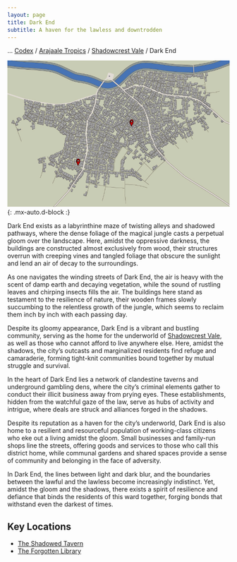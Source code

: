 ```yaml
---
layout: page
title: Dark End
subtitle: A haven for the lawless and downtrodden
---
```

<span class="breadcrumbs" markdown="1">... [Codex](/codex) / [Arajaale Tropics](/codex/regions/arajaale-tropics) / [Shadowcrest Vale](/codex/regions/shadowcrest-vale) / Dark End</span>

![Dark End](/assets/img/regions/dark-end.jpg){: .mx-auto.d-block :}

Dark End exists as a labyrinthine maze of twisting alleys and shadowed pathways, where the dense foliage of the magical jungle casts a perpetual gloom over the landscape. Here, amidst the oppressive darkness, the buildings are constructed almost exclusively from wood, their structures overrun with creeping vines and tangled foliage that obscure the sunlight and lend an air of decay to the surroundings.

As one navigates the winding streets of Dark End, the air is heavy with the scent of damp earth and decaying vegetation, while the sound of rustling leaves and chirping insects fills the air. The buildings here stand as testament to the resilience of nature, their wooden frames slowly succumbing to the relentless growth of the jungle, which seems to reclaim them inch by inch with each passing day.

Despite its gloomy appearance, Dark End is a vibrant and bustling community, serving as the home for the underworld of [Shadowcrest Vale](/codex/regions/shadowcrest-vale), as well as those who cannot afford to live anywhere else. Here, amidst the shadows, the city’s outcasts and marginalized residents find refuge and camaraderie, forming tight-knit communities bound together by mutual struggle and survival.

In the heart of Dark End lies a network of clandestine taverns and underground gambling dens, where the city’s criminal elements gather to conduct their illicit business away from prying eyes. These establishments, hidden from the watchful gaze of the law, serve as hubs of activity and intrigue, where deals are struck and alliances forged in the shadows.

Despite its reputation as a haven for the city’s underworld, Dark End is also home to a resilient and resourceful population of working-class citizens who eke out a living amidst the gloom. Small businesses and family-run shops line the streets, offering goods and services to those who call this district home, while communal gardens and shared spaces provide a sense of community and belonging in the face of adversity.

In Dark End, the lines between light and dark blur, and the boundaries between the lawful and the lawless become increasingly indistinct. Yet, amidst the gloom and the shadows, there exists a spirit of resilience and defiance that binds the residents of this ward together, forging bonds that withstand even the darkest of times.

## Key Locations
- <span class="redacted" markdown="1">[The Shadowed Tavern](/codex/regions/the-shadowed-tavern)</span>
- <span class="redacted" markdown="1">[The Forgotten Library](/codex/regions/the-forgotten-library)</span>